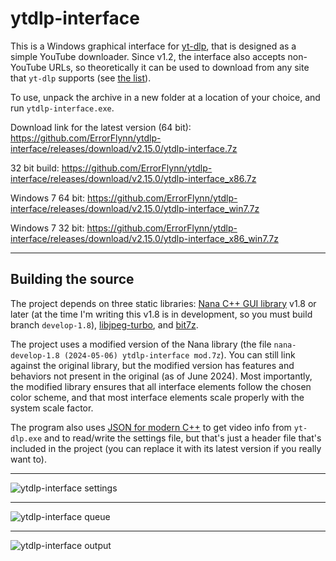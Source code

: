 # ytdlp-interface
This is a Windows graphical interface for [yt-dlp](https://github.com/yt-dlp/yt-dlp), that is designed as a simple YouTube downloader. Since v1.2, the interface also accepts non-YouTube URLs, so theoretically it can be used to download from any site that `yt-dlp` supports (see [the list](https://github.com/yt-dlp/yt-dlp/blob/master/supportedsites.md)).

To use, unpack the archive in a new folder at a location of your choice, and run `ytdlp-interface.exe`.

Download link for the latest version (64 bit): https://github.com/ErrorFlynn/ytdlp-interface/releases/download/v2.15.0/ytdlp-interface.7z

32 bit build: https://github.com/ErrorFlynn/ytdlp-interface/releases/download/v2.15.0/ytdlp-interface_x86.7z

Windows 7 64 bit: https://github.com/ErrorFlynn/ytdlp-interface/releases/download/v2.15.0/ytdlp-interface_win7.7z

Windows 7 32 bit: https://github.com/ErrorFlynn/ytdlp-interface/releases/download/v2.15.0/ytdlp-interface_x86_win7.7z


---

## Building the source
The project depends on three static libraries: [Nana C++ GUI library](https://github.com/cnjinhao/nana) v1.8 or later (at the time I'm writing this v1.8 is in development, so you must build branch `develop-1.8`), [libjpeg-turbo](https://github.com/libjpeg-turbo/libjpeg-turbo), and [bit7z](https://github.com/rikyoz/bit7z).

The project uses a modified version of the Nana library (the file `nana-develop-1.8 (2024-05-06) ytdlp-interface mod.7z`). You can still link against the original library, but the modified version has features and behaviors not present in the original (as of June 2024). Most importantly, the modified library ensures that all interface elements follow the chosen color scheme, and that most interface elements scale properly with the system scale factor.

The program also uses [JSON for modern C++](https://github.com/nlohmann/json) to get video info from `yt-dlp.exe` and to read/write the settings file, but that's just a header file that's included in the project (you can replace it with its latest version if you really want to).

---

![ytdlp-interface settings](https://github.com/ErrorFlynn/ytdlp-interface/assets/20293505/adb02d8a-5857-46dc-ad51-fd71c3a6bd96)

---

![ytdlp-interface queue](https://github.com/ErrorFlynn/ytdlp-interface/assets/20293505/86fd2013-4247-4f1e-8038-334ed31a3d4e)

---

![ytdlp-interface output](https://github.com/ErrorFlynn/ytdlp-interface/assets/20293505/a99f8e21-95e0-4641-b589-7211a37ee454)
